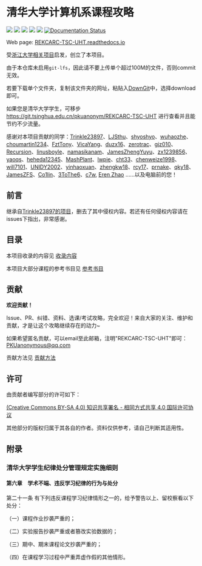 # 清华大学计算机系课程攻略

[![](https://img.shields.io/github/watchers/PKUanonym/REKCARC-TSC-UHT.svg?style=flat)](https://github.com/PKUanonym/REKCARC-TSC-UHT/watchers)
[![](https://img.shields.io/github/stars/PKUanonym/REKCARC-TSC-UHT.svg?style=flat)](https://github.com/PKUanonym/REKCARC-TSC-UHT/stargazers)
[![](https://img.shields.io/github/forks/PKUanonym/REKCARC-TSC-UHT.svg?style=flat)](https://github.com/PKUanonym/REKCARC-TSC-UHT/network/members)
[![](https://img.shields.io/github/issues-pr-closed-raw/PKUanonym/REKCARC-TSC-UHT.svg?style=flat)](https://github.com/PKUanonym/REKCARC-TSC-UHT/issues)
![](https://img.shields.io/github/repo-size/PKUanonym/REKCARC-TSC-UHT.svg?style=flat)
[![Documentation Status](https://readthedocs.org/projects/rekcarc-tsc-uht/badge/?version=latest)](https://rekcarc-tsc-uht.readthedocs.io/en/latest/?badge=latest)

Web page: [REKCARC-TSC-UHT.readthedocs.io](https://REKCARC-TSC-UHT.readthedocs.io)

受[浙江大学相关项目](https://github.com/QSCTech/zju-icicles)启发，创立了本项目。

由于本仓库未启用`git-lfs`，因此请不要上传单个超过100M的文件，否则commit无效。

若要下载单个文件夹，复制该文件夹的网址，粘贴入[DownGit](https://minhaskamal.github.io/DownGit/#/home)中，选择download即可。

如果您是清华大学学生，可移步 https://git.tsinghua.edu.cn/pkuanonym/REKCARC-TSC-UHT 进行查看并且能节约不少流量。

感谢对本项目贡献的同学：[Trinkle23897](https://github.com/trinkle23897)、[LJSthu](https://github.com/ljsthu)、[shyoshyo](https://github.com/shyoshyo)、[wuhaozhe](https://github.com/wuhaozhe)、[choumartin1234](https://github.com/choumartin1234)、[FztTony](https://github.com/FztTony/)、[VicaYang](https://github.com/VicaYang/)、[duzx16](https://github.com/duzx16/)、[zerotrac](https://github.com/zerotrac)、[gjz010](https://github.com/gjz010/)、[Recursion](https://github.com/RecursionSheep)、[linusboyle](https://github.com/linusboyle)、[namasikanam](https://github.com/namasikanam)、[JamesZhengYuyu](https://github.com/JamesZhengYuyu)、[zx1239856](https://github.com/zx1239856)、[yaoqs](https://github.com/yaoqs)、[heheda12345](https://github.com/heheda12345)、[MashPlant](https://github.com/MashPlant)、[lwpie](https://github.com/lwpie)、[cht33](https://github.com/cht33)、[chenweize1998](https://github.com/chenweize1998)、[will7101](https://github.com/will7101)、[UNIDY2002](https://github.com/UNIDY2002)、[yinhaoxuan](https://github.com/yinhaoxuan)、[zhengkw18](https://github.com/zhengkw18)、[rcy17](https://github.com/rcy17)、[prnake](https://github.com/prnake)、[qky18](https://github.com/qky18)、[JamesZFS](https://github.com/JamesZFS)、[Co1lin](https://github.com/Co1lin)、[3ToThe6](https://github.com/3ToThe6)、[c7w](https://github.com/c7w), [Eren Zhao](https://zhaochenyang20.github.io/about/) ……以及电脑前的您！

## 前言

继承自[Trinkle23897的项目](https://github.com/Trinkle23897/thu-cst-cracker)，删去了其中侵权内容。若还有任何侵权内容请在issues下指出，非常感谢。

## 目录

本项目收录的内容见 [收录内容](收录内容.md)

本项目大部分课程的参考书目见 [参考书目](参考书目.md)

## 贡献

**欢迎贡献！**

Issue、PR、纠错、资料、选课/考试攻略，完全欢迎！来自大家的关注、维护和贡献，才是让这个攻略继续存在的动力~

如果希望匿名贡献，可以email至此邮箱，注明"REKCARC-TSC-UHT"即可：PKUanonymous@qq.com

贡献方法见 [贡献方法](贡献方法.md)

## 许可

由贡献者编写部分的许可如下：

[(Creative Commons BY-SA 4.0) 知识共享署名 - 相同方式共享 4.0 国际许可协议](https://creativecommons.org/licenses/by-nc-sa/4.0/deed.zh)

其他部分的版权归属于其各自的作者。资料仅供参考，请自己判断其适用性。

## 附录

### 清华大学学生纪律处分管理规定实施细则

#### 第六章　学术不端、违反学习纪律的行为与处分

第二十一条 有下列违反课程学习纪律情形之一的，给予警告以上、留校察看以下处分：

（一）课程作业抄袭严重的；

（二）实验报告抄袭严重或者篡改实验数据的；

（三）期中、期末课程论文抄袭严重的；

（四）在课程学习过程中严重弄虚作假的其他情形。
